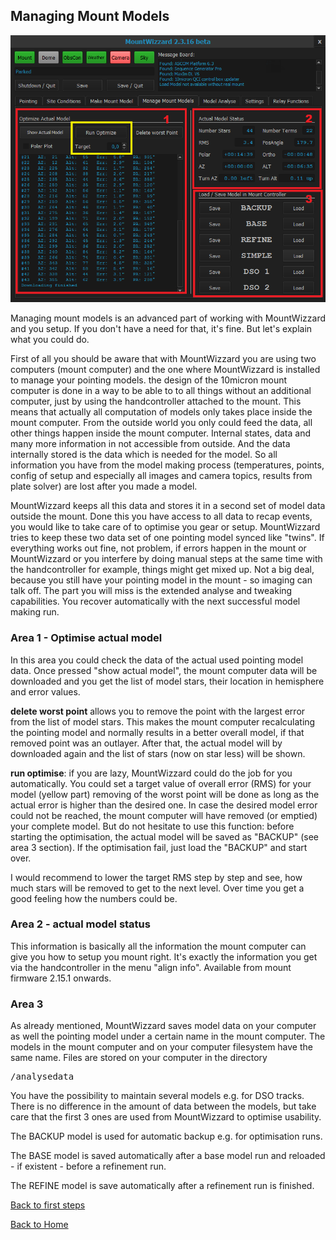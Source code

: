 ## Managing Mount Models

<img src="../pics/tab_managemountmodel.png"/>

Managing mount models is an advanced part of working with MountWizzard and you setup. If you don't have a need for that, it's fine.
But let's explain what you could do.

First of all you should be aware that with MountWizzard you are using two computers (mount computer) and the one where MountWizzard
is installed to manage your pointing models. the design of the 10micron mount computer is done in a way to be able to to all things
without an additional computer, just by using the handcontroller attached to the mount. This means that actually all computation of
models only takes place inside the mount computer. From the outside world you only could feed the data, all other things happen inside
the mount computer. Internal states, data and many more information in not accessible from outside. And the data internally stored is
the data which is needed for the model. So all information you have from the model making process (temperatures, points, config of
setup and especially all images and camera topics, results from plate solver) are lost after you made a model.

MountWizzard keeps all this data and stores it in a second set of model data outside the mount. Done this you have access to all data
to recap events, you would like to take care of to optimise you gear or setup. MountWizzard tries to keep these two data set of one
pointing model synced like "twins". If everything works out fine, not problem, if errors happen in the mount or MountWizzard or you
interfere by doing manual steps at the same time with the handcontroller for example, things might get mixed up. Not a big deal,
because you still have your pointing model in the mount - so imaging can talk off. The part you will miss is the extended analyse and
tweaking capabilities. You recover automatically with the next successful model making run.

### Area 1 - Optimise actual model

In this area you could check the data of the actual used pointing model data. Once pressed "show actual model", the mount computer
data will be downloaded and you get the list of model stars, their location in hemisphere and error values.

<b>delete worst point</b> allows you to remove the point with the largest error from the list of model stars. This makes the mount
computer recalculating the pointing model and normally results in a better overall model, if that removed point was an outlayer. After
that, the actual model will by downloaded again and the list of stars (now on star less) will be shown.

<b>run optimise</b>: if you are lazy, MountWizzard could do the job for you automatically. You could set a target value of overall
error (RMS) for your model (yellow part) removing of the worst point will be done as long as the actual error is higher than the desired
one. In case the desired model error could not be reached, the mount computer will have removed (or emptied) your complete model.
But do not hesitate to use this function: before starting the optimisation, the actual model will be saved as "BACKUP"
(see area 3 section). If the optimisation fail, just load the "BACKUP" and start over.

I would recommend to lower the target RMS step by step and see, how much stars will be removed to get to the next level. Over time
you get a good feeling how the numbers could be.


### Area 2 - actual model status

This information is basically all the information the mount computer can give you how to setup you mount right. It's exactly
the information you get via the handcontroller in the menu "align info". Available from mount firmware 2.15.1 onwards.

### Area 3

As already mentioned, MountWizzard saves model data on your computer as well the pointing model under a certain name in the mount
computer. The models in the mount computer and on your computer filesystem have the same name. Files are stored on your computer in
the directory
<pre>/analysedata</pre>
You have the possibility to maintain several models e.g. for DSO tracks. There is no difference in the amount of data between the
models, but take care that the first 3 ones are used from MountWizzard to optimise usability.

The BACKUP model is used for automatic backup e.g. for optimisation runs.

The BASE model is saved automatically after a base model run and reloaded - if existent - before a refinement run.

The REFINE model is save automatically after a refinement run is finished.

[Back to first steps](firststeps.md)

[Back to Home](home.md)